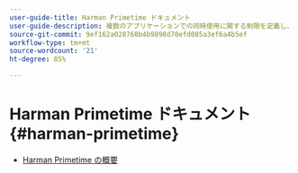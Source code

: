 ```yaml
---
user-guide-title: Harman Primetime ドキュメント
user-guide-description: 複数のアプリケーションでの同時使用に関する制限を定義し、適用する方法を説明します。
source-git-commit: 9ef162a028768b4b9898d70efd085a3ef6a4b5ef
workflow-type: tm+mt
source-wordcount: '21'
ht-degree: 85%

---
```



# Harman Primetime ドキュメント {#harman-primetime}

+ [Harman Primetime の概要](home.md)
